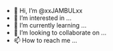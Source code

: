 - 👋 Hi, I’m @xxJAMBULxx
- 👀 I’m interested in ...
- 🌱 I’m currently learning ...
- 💞️ I’m looking to collaborate on ...
- 📫 How to reach me ...

<!---
xxJAMBULxx/xxJAMBULxx is a ✨ special ✨ repository because its `README.md` (this file) appears on your GitHub profile.
You can click the Preview link to take a look at your changes.
--->
